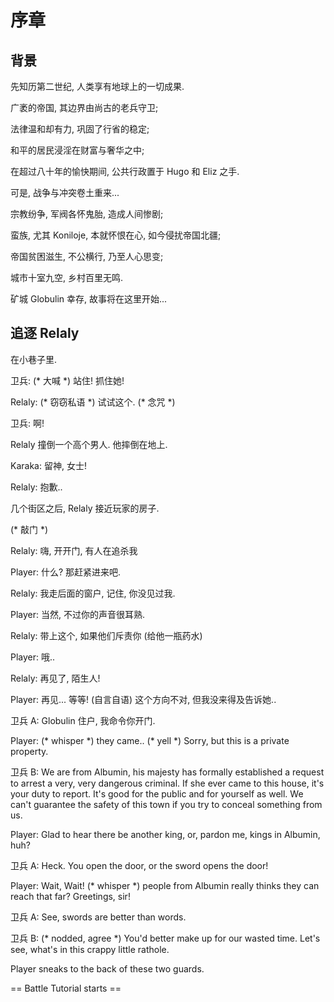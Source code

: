# 序章

## 背景

先知历第二世纪, 人类享有地球上的一切成果.

广袤的帝国, 其边界由尚古的老兵守卫;

法律温和却有力, 巩固了行省的稳定;

和平的居民浸淫在财富与奢华之中;

在超过八十年的愉快期间, 公共行政置于 Hugo 和 Eliz 之手.

可是, 战争与冲突卷土重来...

宗教纷争, 军阀各怀鬼胎, 造成人间惨剧;

蛮族, 尤其 Koniloje, 本就怀恨在心, 如今侵扰帝国北疆;

帝国贫困滋生, 不公横行, 乃至人心思变;

城市十室九空, 乡村百里无鸣.

矿城 Globulin 幸存, 故事将在这里开始...

## 追逐 Relaly

在小巷子里.

卫兵: (* 大喊 *) 站住! 抓住她!

Relaly: (\* 窃窃私语 \*) 试试这个. (\* 念咒 \*)

卫兵: 啊!

Relaly 撞倒一个高个男人. 他摔倒在地上.

Karaka: 留神, 女士!

Relaly: 抱歉..

几个街区之后, Relaly 接近玩家的房子.

(\* 敲门 \*)

Relaly: 嗨, 开开门, 有人在追杀我

Player: 什么? 那赶紧进来吧.

Relaly: 我走后面的窗户, 记住, 你没见过我.

Player: 当然, 不过你的声音很耳熟.

Relaly: 带上这个, 如果他们斥责你 (给他一瓶药水)

Player: 哦..

Relaly: 再见了, 陌生人!

Player: 再见... 等等! (自言自语) 这个方向不对, 但我没来得及告诉她..

卫兵 A: Globulin 住户, 我命令你开门.

Player: (\* whisper \*) they came.. (\* yell \*) Sorry, but this is a private property.

卫兵 B: We are from Albumin, his majesty has formally established a request to arrest a very, very dangerous criminal. If she ever came to this house, it's your duty to report. It's good for the public and for yourself as well. We can't guarantee the safety of this town if you try to conceal something from us.

Player: Glad to hear there be another king, or, pardon me, kings in Albumin, huh?

卫兵 A: Heck. You open the door, or the sword opens the door!

Player: Wait, Wait! (\* whisper \*) people from Albumin really thinks they can reach that far? Greetings, sir!

卫兵 A: See, swords are better than words.

卫兵 B: (\* nodded, agree \*) You'd better make up for our wasted time. Let's see, what's in this crappy little rathole.

Player sneaks to the back of these two guards.

== Battle Tutorial starts ==


